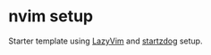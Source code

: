 # nvim setup

Starter template using [LazyVim](https://github.com/LazyVim/LazyVim) and [startzdog](https://github.com/craftzdog) setup.
